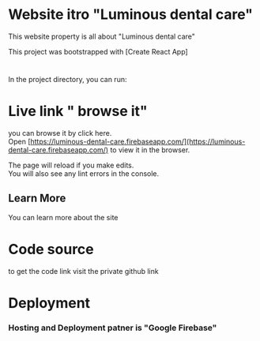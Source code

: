 # Website itro "Luminous dental care"
 This website  property is all about "Luminous dental care"

This project was bootstrapped with [Create React App]

#

In the project directory, you can run:

# Live link " browse it"

you can browse it by click here.\
Open [https://luminous-dental-care.firebaseapp.com/](https://luminous-dental-care.firebaseapp.com/) to view it in the browser.

The page will reload if you make edits.\
You will also see any lint errors in the console.



## Learn More

You can learn more about the site 

# Code source
to get the code link visit the private github link


# Deployment

### Hosting and Deployment patner is "Google Firebase"


